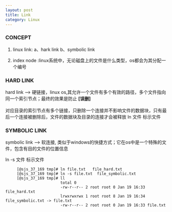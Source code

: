 ```yaml
---
layout: post
title: Link 
category: Linux
---
```

     
###  CONCEPT   
1. linux link: a、hark link     b、symbolic link   
    
2. index node :linux系统中，无论磁盘上的文件是什么类型，os都会为其分配一个编号   

   
### HARD LINK    
hard link --> 硬链接，linux os,其允许一个文件有多个有效的路径，多个文件指向同一个索引节点；最终的效果是防止 **[误删]**  <br/>    
对应目录的索引节点有多个链接，只删除一个连接并不影响文件的数据块，只有最后一个连接被删除后，文件的数据块及目录的连接才会被释放
ln  文件   标示文件         

### SYMBOLIC LINK   
symbolic link --> 软连接, 类似于windows的快捷方式；它在os中是一个特殊的文件，包含有目的文件的位置信息  

ln -s 文件   标示文件

	     [@sjs_37_169 tmp]# ln file.txt   file_hard.txt
	     [@sjs_37_169 tmp]# ln -s file.txt  file_symbolic.txt
	     [@sjs_37_169 tmp]# ll
	                        total 0
	                        -rw-r--r-- 2 root root 0 Jan 19 16:33 file_hard.txt
	                        lrwxrwxrwx 1 root root 8 Jan 19 16:34 file_symbolic.txt -> file.txt
	                        -rw-r--r-- 2 root root 0 Jan 19 16:33 file.txt


 

 


 
    


 
